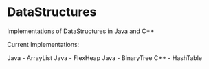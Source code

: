 # DataStructures
Implementations of DataStructures in Java and C++

Current Implementations:

Java - ArrayList 
Java - FlexHeap
Java - BinaryTree
C++  - HashTable